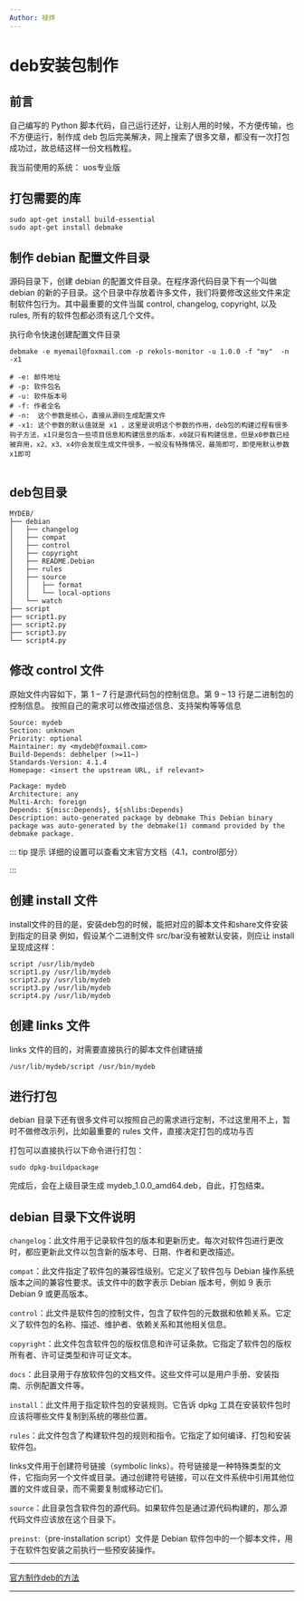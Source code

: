```yaml
---
Author: 禄烨
---
```


# deb安装包制作

## 前言
自己编写的 Python 脚本代码，自己运行还好，让别人用的时候，不方便传输，也不方便运行，制作成 deb 包后完美解决，网上搜索了很多文章，都没有一次打包成功过，故总结这样一份文档教程。

我当前使用的系统：
uos专业版

## 打包需要的库
```shell
sudo apt-get install build-essential
sudo apt-get install debmake
```

## 制作 debian 配置文件目录
源码目录下，创建 debian 的配置文件目录。在程序源代码目录下有一个叫做 debian 的新的子目录。这个目录中存放着许多文件，我们将要修改这些文件来定制软件包行为。其中最重要的文件当属 control, changelog, copyright, 以及 rules, 所有的软件包都必须有这几个文件。

执行命令快速创建配置文件目录

```shell
debmake -e myemail@foxmail.com -p rekols-monitor -u 1.0.0 -f "my"  -n -x1

# -e: 邮件地址
# -p: 软件包名
# -u: 软件版本号
# -f: 作者全名
# -n:  这个参数是核心，直接从源码生成配置文件
# -x1: 这个参数的默认值就是 x1 ，这里是说明这个参数的作用，deb包的构建过程有很多钩子方法，x1只是包含一些项目信息和构建信息的版本，x0就只有构建信息，但是x0参数已经被弃用，x2、x3、x4你会发现生成文件很多，一般没有特殊情况，最简即可，即使用默认参数x1即可


```



## deb包目录

```shell
MYDEB/
├── debian
│   ├── changelog
│   ├── compat
│   ├── control
│   ├── copyright
│   ├── README.Debian
│   ├── rules
│   ├── source
│   │   ├── format
│   │   └── local-options
│   └── watch
├── script
├── script1.py
├── script2.py
├── script3.py
└── script4.py
```




## 修改 control 文件
原始文件内容如下，第 1 – 7 行是源代码包的控制信息。第 9 – 13 行是二进制包的控制信息。
按照自己的需求可以修改描述信息、支持架构等等信息

```shell
Source: mydeb
Section: unknown
Priority: optional
Maintainer: my <mydeb@foxmail.com>
Build-Depends: debhelper (>=11~)
Standards-Version: 4.1.4
Homepage: <insert the upstream URL, if relevant>

Package: mydeb
Architecture: any
Multi-Arch: foreign
Depends: ${misc:Depends}, ${shlibs:Depends}
Description: auto-generated package by debmake This Debian binary package was auto-generated by the debmake(1) command provided by the debmake package.
```

::: tip 提示
详细的设置可以查看文末官方文档（4.1，control部分）

:::

## 创建 install 文件
install文件的目的是，安装deb包的时候，能把对应的脚本文件和share文件安装到指定的目录
例如，假设某个二进制文件 src/bar没有被默认安装，则应让 install 呈现成这样：

```shell
script /usr/lib/mydeb
script1.py /usr/lib/mydeb
script2.py /usr/lib/mydeb
script3.py /usr/lib/mydeb
script4.py /usr/lib/mydeb
```

## 创建 links 文件
links 文件的目的，对需要直接执行的脚本文件创建链接
	
```shell
/usr/lib/mydeb/script /usr/bin/mydeb
```

 ## 进行打包
 debian 目录下还有很多文件可以按照自己的需求进行定制，不过这里用不上，暂时不做修改示列，比如最重要的 rules 文件，直接决定打包的成功与否

 打包可以直接执行以下命令进行打包：
	
```shell
sudo dpkg-buildpackage
```

完成后，会在上级目录生成 mydeb_1.0.0_amd64.deb，自此，打包结束。


## debian 目录下文件说明
`changelog`：此文件用于记录软件包的版本和更新历史。每次对软件包进行更改时，都应更新此文件以包含新的版本号、日期、作者和更改描述。

`compat`：此文件指定了软件包的兼容性级别。它定义了软件包与 Debian 操作系统版本之间的兼容性要求。该文件中的数字表示 Debian 版本号，例如 9 表示Debian 9 或更高版本。

`control`：此文件是软件包的控制文件，包含了软件包的元数据和依赖关系。它定义了软件包的名称、描述、维护者、依赖关系和其他相关信息。

`copyright`：此文件包含软件包的版权信息和许可证条款。它指定了软件包的版权所有者、许可证类型和许可证文本。

`docs`：此目录用于存放软件包的文档文件。这些文件可以是用户手册、安装指南、示例配置文件等。

`install`：此文件用于指定软件包的安装规则。它告诉 dpkg 工具在安装软件包时应该将哪些文件复制到系统的哪些位置。

`rules`：此文件包含了构建软件包的规则和指令。它指定了如何编译、打包和安装软件包。

links文件用于创建符号链接（symbolic links）。符号链接是一种特殊类型的文件，它指向另一个文件或目录。通过创建符号链接，可以在文件系统中引用其他位置的文件或目录，而不需要复制或移动它们。

`source`：此目录包含软件包的源代码。如果软件包是通过源代码构建的，那么源代码文件应该放在这个目录下。

`preinst`:（pre-installation script）文件是 Debian 软件包中的一个脚本文件，用于在软件包安装之前执行一些预安装操作。

--------------------
[官方制作deb的方法](https://www.debian.org/doc/manuals/maint-guide/start.zh-cn.html)

--------------------------------
